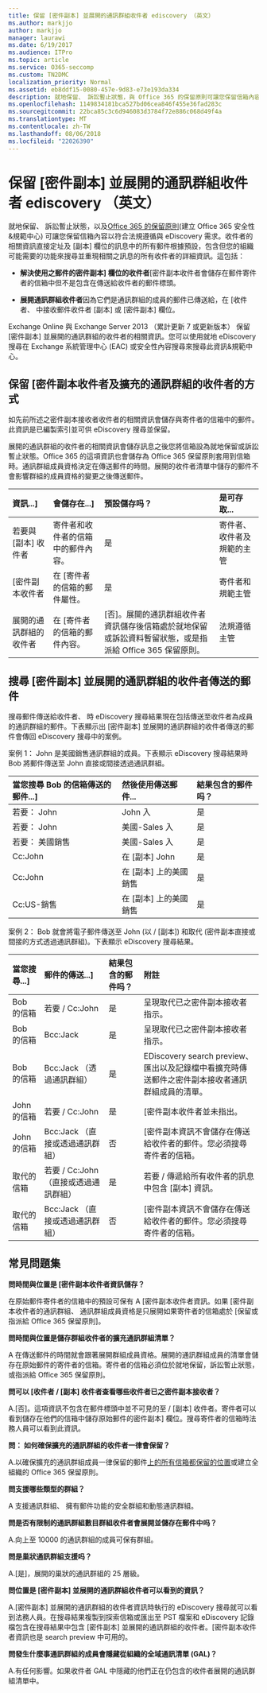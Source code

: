 ```yaml
---
title: 保留 [密件副本] 並展開的通訊群組收件者 ediscovery （英文）
ms.author: markjjo
author: markjjo
manager: laurawi
ms.date: 6/19/2017
ms.audience: ITPro
ms.topic: article
ms.service: O365-seccomp
ms.custom: TN2DMC
localization_priority: Normal
ms.assetid: eb8ddf15-0080-457e-9d83-e73e193da334
description: 就地保留、 訴訟暫止狀態，與 Office 365 的保留原則可讓您保留信箱內容以符合法規遵循與 eDiscovery 需求。
ms.openlocfilehash: 1149834181bca527bd06cea846f455e36fad283c
ms.sourcegitcommit: 22bca85c3c6d946083d3784f72e886c068d49f4a
ms.translationtype: MT
ms.contentlocale: zh-TW
ms.lasthandoff: 08/06/2018
ms.locfileid: "22026390"
---
```

# <a name="preserve-bcc-and-expanded-distribution-group-recipients-for-ediscovery"></a>保留 [密件副本] 並展開的通訊群組收件者 ediscovery （英文）
  
就地保留、 訴訟暫止狀態，以及[Office 365 的保留原則](http://go.microsoft.com/fwlink/?LinkID=827811)(建立 Office 365 安全性&amp;規範中心) 可讓您保留信箱內容以符合法規遵循與 eDiscovery 需求。收件者的相關資訊直接定址及 [副本] 欄位的訊息中的所有郵件根據預設，包含但您的組織可能需要的功能來搜尋並重現相關之訊息的所有收件者的詳細資訊。這包括： 
  
- **解決使用之郵件的密件副本] 欄位的收件者**[密件副本收件者會儲存在郵件寄件者的信箱中但不是包含在傳送給收件者的郵件標頭。 
    
- **展開通訊群組收件者**因為它們是通訊群組的成員的郵件已傳送給，在 [收件者、 中接收郵件收件者 [副本] 或 [密件副本] 欄位。 
    
Exchange Online 與 Exchange Server 2013 （累計更新 7 或更新版本） 保留 [密件副本] 並展開的通訊群組的收件者的相關資訊。您可以使用就地 eDiscovery 搜尋在 Exchange 系統管理中心 (EAC) 或安全性內容搜尋來搜尋此資訊&amp;規範中心。 
  
## <a name="how-bcc-recipients-and-expanded-distribution-group-recipients-are-preserved"></a>保留 [密件副本收件者及擴充的通訊群組的收件者的方式
<a name="sectionSection0"> </a>

如先前所述之密件副本接收者收件者的相關資訊會儲存與寄件者的信箱中的郵件。此資訊是已編製索引並可供 eDiscovery 搜尋並保留。 
  
展開的通訊群組的收件者的相關資訊會儲存訊息之後您將信箱設為就地保留或訴訟暫止狀態。Office 365 的這項資訊也會儲存為 Office 365 保留原則套用到信箱時。通訊群組成員資格決定在傳送郵件的時間。展開的收件者清單中儲存的郵件不會影響群組的成員資格的變更之後傳送郵件。 
  
|**資訊...]**|**會儲存在...]**|**預設儲存吗？**|**是可存取...**|
|:-----|:-----|:-----|:-----|
|若要與 [副本] 收件者  <br/> |寄件者和收件者的信箱中的郵件內容。  <br/> |是  <br/> |寄件者、 收件者及規範的主管  <br/> |
|[密件副本收件者  <br/> |在 [寄件者的信箱的郵件屬性。  <br/> |是  <br/> |寄件者和規範主管  <br/> |
|展開的通訊群組的收件者  <br/> |在 [寄件者的信箱的郵件內容。  <br/> |[否]。展開的通訊群組收件者資訊儲存後信箱處於就地保留或訴訟資料暫留狀態，或是指派給 Office 365 保留原則。  <br/> |法規遵循主管  <br/> |
   
## <a name="searching-for-messages-sent-to-bcc-and-expanded-distribution-group-recipients"></a>搜尋 [密件副本] 並展開的通訊群組的收件者傳送的郵件
<a name="sectionSection1"> </a>

搜尋郵件傳送給收件者、 時 eDiscovery 搜尋結果現在包括傳送至收件者為成員的通訊群組的郵件。下表顯示出 [密件副本] 並展開的通訊群組的收件者傳送的郵件會傳回 eDiscovery 搜尋中的案例。
  
案例 1： John 是美國銷售通訊群組的成員。下表顯示 eDiscovery 搜尋結果時 Bob 將郵件傳送至 John 直接或間接透過通訊群組。
  
|**當您搜尋 Bob 的信箱傳送的郵件...]**|**然後使用傳送郵件...**|**結果包含的郵件吗？**|
|:-----|:-----|:-----|
|若要： John  <br/> |John 入  <br/> |是  <br/> |
|若要： John  <br/> |美國-Sales 入  <br/> |是  <br/> |
|若要： 美國銷售  <br/> |美國-Sales 入  <br/> |是  <br/> |
|Cc:John  <br/> |在 [副本] John  <br/> |是  <br/> |
|Cc:John  <br/> |在 [副本] 上的美國銷售  <br/> |是  <br/> |
|Cc:US-銷售  <br/> |在 [副本] 上的美國銷售  <br/> |是  <br/> |
   
案例 2： Bob 就會將電子郵件傳送至 John (以 / [副本]) 和取代 (密件副本直接或間接的方式透過通訊群組)。下表顯示 eDiscovery 搜尋結果。
  
|**當您搜尋...]**|**郵件的傳送...]**|**結果包含的郵件吗？**|**附註**|
|:-----|:-----|:-----|:-----|
|Bob 的信箱  <br/> |若要 / Cc:John  <br/> |是  <br/> |呈現取代已之密件副本接收者指示。  <br/> |
|Bob 的信箱  <br/> |Bcc:Jack  <br/> |是  <br/> |呈現取代已之密件副本接收者指示。  <br/> |
|Bob 的信箱  <br/> |Bcc:Jack （透過通訊群組）  <br/> |是  <br/> |EDiscovery search preview、 匯出以及記錄檔中看擴充時傳送郵件之密件副本接收者通訊群組成員的清單。  <br/> |
|John 的信箱  <br/> |若要 / Cc:John  <br/> |是  <br/> |[密件副本收件者並未指出。  <br/> |
|John 的信箱  <br/> |Bcc:Jack （直接或透過通訊群組）  <br/> |否  <br/> |[密件副本資訊不會儲存在傳送給收件者的郵件。您必須搜尋寄件者的信箱。  <br/> |
|取代的信箱  <br/> |若要 / Cc:John （直接或透過通訊群組）  <br/> |是  <br/> |若要 / 傳遞給所有收件者的訊息中包含 [副本] 資訊。  <br/> |
|取代的信箱  <br/> |Bcc:Jack （直接或透過通訊群組）  <br/> |否  <br/> |[密件副本資訊不會儲存在傳送給收件者的郵件。您必須搜尋寄件者的信箱。  <br/> |
   
## <a name="frequently-asked-questions"></a>常見問題集
<a name="sectionSection2"> </a>

 **問時間與位置是 [密件副本收件者資訊儲存？**
  
在原始郵件寄件者的信箱中的預設可保有 A [密件副本收件者資訊。如果 [密件副本收件者的通訊群組、 通訊群組成員資格是只展開如果寄件者的信箱處於 [保留或指派給 Office 365 保留原則]。
  
 **問時間與位置是儲存群組收件者的擴充通訊群組清單？**
  
A 在傳送郵件的時間就會跟著展開群組成員資格。展開的通訊群組成員的清單會儲存在原始郵件的寄件者的信箱。寄件者的信箱必須位於就地保留，訴訟暫止狀態，或指派給 Office 365 保留原則。
  
 **問可以 [收件者 / [副本] 收件者查看哪些收件者已之密件副本接收者？**
  
A.[否]。這項資訊不包含在郵件標頭中並不可見的至 / [副本] 收件者。寄件者可以看到儲存在他們的信箱中儲存原始郵件的密件副本] 欄位。搜尋寄件者的信箱時法務人員可以看到此資訊。
  
 **問： 如何確保擴充的通訊群組的收件者一律會保留？**
  
A.以確保擴充的通訊群組成員一律保留的郵件[上的所有信箱都保留的位置](http://technet.microsoft.com/library/4c141604-3210-44cc-b98e-f3e0f15613b8.aspx)或建立全組織的 Office 365 保留原則。 
  
 **問支援哪些類型的群組？**
  
A 支援通訊群組、 擁有郵件功能的安全群組和動態通訊群組。 
  
 **問是否有限制的通訊群組數目群組收件者會展開並儲存在郵件中吗？**
  
A.向上至 10000 的通訊群組的成員可保有群組。
  
 **問是巢狀通訊群組支援吗？**
  
A.[是]，展開的巢狀的通訊群組的 25 層級。
  
 **問位置是 [密件副本] 並展開的通訊群組收件者可以看到的資訊？**
  
A.[密件副本] 並展開的通訊群組的收件者資訊時執行的 eDiscovery 搜尋就可以看到法務人員。在搜尋結果複製到探索信箱或匯出至 PST 檔案和 eDiscovery 記錄檔包含在搜尋結果中包含 [密件副本] 並展開的通訊群組的收件者。[密件副本收件者資訊也是 search preview 中可用的。
  
 **問發生什麼事通訊群組的成員會隱藏從組織的全域通訊清單 (GAL)？**
  
A.有任何影響。如果收件者 GAL 中隱藏的他們正在仍包含的收件者展開的通訊群組清單中。
  

